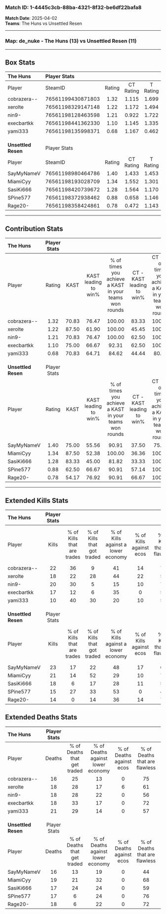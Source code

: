 ### Match ID: 1-4445c3cb-88ba-4321-8f32-be6df22bafa8  
**Match Date**: 2025-04-02  
**Teams**: The Huns vs Unsettled Resen  

---  

### **Map**: de_nuke - The Huns (13) vs Unsettled Resen (11)  
---  

## Box Stats  

| **The Huns**        | Player Stats      |        |           |          |       |      |       |         |        |      |     |
| :- | :- | :-: | :-: | :-: | :-: | :-: | :-: | :-: | :-: | :-: | :-: |
| Player              | SteamID           | Rating | CT Rating | T Rating | KAST  | ADR  | Kills | Assists | Deaths | K/D  | HS% |
| cobrazera--         | 76561199430871803 |  1.32  |   1.115   |  1.699   | 70.83 | 88.9 |  22   |    4    |   16   | 1.38 | 63  |
| xerolte             | 76561198329147148 |  1.22  |   1.172   |  1.494   | 87.50 | 77.7 |  18   |    6    |   18   | 1.00 | 66  |
| nin9-               | 76561198128463598 |  1.21  |   0.922   |  1.722   | 70.83 | 89.4 |  20   |    6    |   18   | 1.11 | 30  |
| execbartkk          | 76561198441362330 |  1.10  |   1.145   |  1.335   | 75.00 | 78.4 |  17   |    7    |   18   | 0.94 | 41  |
| yami333             | 76561198135998371 |  0.68  |   1.167   |  0.462   | 70.83 | 56.2 |  10   |    7    |   21   | 0.48 | 50  |
|                     |                   |        |           |          |       |      |       |         |        |      |     |
|                     |                   |        |           |          |       |      |       |         |        |      |     |
|                     |                   |        |           |          |       |      |       |         |        |      |     |
| **Unsettled Resen** | Player Stats      |        |           |          |       |      |       |         |        |      |     |
| Player              | SteamID           | Rating | CT Rating | T Rating | KAST  | ADR  | Kills | Assists | Deaths | K/D  | HS% |
| SayMyNameV          | 76561198980464786 |  1.40  |   1.433   |  1.453   | 75.00 | 91.1 |  23   |    6    |   16   | 1.44 | 60  |
| MiamiCyy            | 76561198193028709 |  1.34  |   1.552   |  1.301   | 87.50 | 88.2 |  21   |    5    |   19   | 1.11 | 61  |
| SasiKi666           | 76561198420739672 |  1.28  |   1.564   |  1.170   | 83.33 | 92.5 |  18   |   10    |   17   | 1.06 | 27  |
| SPine577            | 76561198372938462 |  0.88  |   0.658   |  1.146   | 62.50 | 58.4 |  15   |    3    |   17   | 0.88 | 40  |
| Rage20-             | 76561198358424861 |  0.78  |   0.472   |  1.143   | 54.17 | 63.2 |  14   |    5    |   18   | 0.78 | 57  |
---  

## Contribution Stats  

| **The Huns**        | Player Stats |       |                      |                                                        |                           |                                                             |                          |                                                            |
| :- | :-: | :-: | :-: | :-: | :-: | :-: | :-: | :-: |
| Player              |    Rating    | KAST  | KAST leading to win% | % of times you achieve a KAST in your teams won rounds | CT - KAST leading to win% | CT - % of times you achieve a KAST in your teams won rounds | T - KAST leading to win% | T - % of times you achieve a KAST in your teams won rounds |
| cobrazera--         |     1.32     | 70.83 |        76.47         |                         100.00                         |           83.33           |                           100.00                            |          72.73           |                           100.00                           |
| xerolte             |     1.22     | 87.50 |        61.90         |                         100.00                         |           45.45           |                           100.00                            |          80.00           |                           100.00                           |
| nin9-               |     1.21     | 70.83 |        76.47         |                         100.00                         |           62.50           |                           100.00                            |          88.89           |                           100.00                           |
| execbartkk          |     1.10     | 75.00 |        66.67         |                         92.31                          |           62.50           |                           100.00                            |          70.00           |                           87.50                            |
| yami333             |     0.68     | 70.83 |        64.71         |                         84.62                          |           44.44           |                            80.00                            |          87.50           |                           87.50                            |
|                     |              |       |                      |                                                        |                           |                                                             |                          |                                                            |
|                     |              |       |                      |                                                        |                           |                                                             |                          |                                                            |
|                     |              |       |                      |                                                        |                           |                                                             |                          |                                                            |
| **Unsettled Resen** | Player Stats |       |                      |                                                        |                           |                                                             |                          |                                                            |
| Player              |    Rating    | KAST  | KAST leading to win% | % of times you achieve a KAST in your teams won rounds | CT - KAST leading to win% | CT - % of times you achieve a KAST in your teams won rounds | T - KAST leading to win% | T - % of times you achieve a KAST in your teams won rounds |
| SayMyNameV          |     1.40     | 75.00 |        55.56         |                         90.91                          |           37.50           |                            75.00                            |          70.00           |                           100.00                           |
| MiamiCyy            |     1.34     | 87.50 |        52.38         |                         100.00                         |           36.36           |                           100.00                            |          70.00           |                           100.00                           |
| SasiKi666           |     1.28     | 83.33 |        45.00         |                         81.82                          |           33.33           |                           100.00                            |          62.50           |                           71.43                            |
| SPine577            |     0.88     | 62.50 |        66.67         |                         90.91                          |           57.14           |                           100.00                            |          75.00           |                           85.71                            |
| Rage20-             |     0.78     | 54.17 |        76.92         |                         90.91                          |           66.67           |                           100.00                            |          85.71           |                           85.71                            |
---  

## Extended Kills Stats  

| **The Huns**        | Player Stats |                            |                            |                                    |                         |                              |                                 |                                       |                    |           |
| :- | :-: | :-: | :-: | :-: | :-: | :-: | :-: | :-: | :-: | :-: |
| Player              |    Kills     | % of Kills that are trades | % of Kills that got traded | % of Kills against a lower economy | % of Kills against ecos | % of Kills that are flawless | % of Kills that are close duels | % of Kills that are assisted by flash | Pistol Round Kills | AWP Kills |
| cobrazera--         |      22      |             36             |             9              |                 41                 |           14            |              73              |                5                |                   0                   |         0          |     1     |
| xerolte             |      18      |             22             |             28             |                 44                 |           22            |              56              |                6                |                   0                   |         0          |     4     |
| nin9-               |      20      |             30             |             5              |                 15                 |           10            |              75              |               10                |                  15                   |         6          |     0     |
| execbartkk          |      17      |             12             |             6              |                 35                 |            0            |              59              |               12                |                   6                   |         0          |     1     |
| yami333             |      10      |             40             |             30             |                 20                 |           10            |              50              |               10                |                   0                   |         0          |     1     |
|                     |              |                            |                            |                                    |                         |                              |                                 |                                       |                    |           |
|                     |              |                            |                            |                                    |                         |                              |                                 |                                       |                    |           |
|                     |              |                            |                            |                                    |                         |                              |                                 |                                       |                    |           |
| **Unsettled Resen** | Player Stats |                            |                            |                                    |                         |                              |                                 |                                       |                    |           |
| Player              |    Kills     | % of Kills that are trades | % of Kills that got traded | % of Kills against a lower economy | % of Kills against ecos | % of Kills that are flawless | % of Kills that are close duels | % of Kills that are assisted by flash | Pistol Round Kills | AWP Kills |
| SayMyNameV          |      23      |             17             |             22             |                 48                 |           17            |              65              |                4                |                   0                   |         0          |     2     |
| MiamiCyy            |      21      |             14             |             52             |                 29                 |           10            |              76              |                5                |                  10                   |         0          |     1     |
| SasiKi666           |      18      |             6              |             17             |                 28                 |           11            |              56              |                6                |                   0                   |         0          |     1     |
| SPine577            |      15      |             27             |             33             |                 53                 |            0            |              47              |                0                |                   0                   |         0          |     1     |
| Rage20-             |      14      |             0              |             14             |                 36                 |           14            |              71              |                7                |                   7                   |         0          |     2     |
## Extended Deaths Stats  

| **The Huns**        | Player Stats |                             |                                   |                          |                               |                            |                           |               |
| :- | :-: | :-: | :-: | :-: | :-: | :-: | :-: | :-: |
| Player              |    Deaths    | % of Deaths that get traded | % of Deaths against lower economy | % of Deaths against ecos | % of Deaths that are flawless | % of Deaths that are close | % of Deaths while blinded | Deaths to AWP |
| cobrazera--         |      16      |             25              |                13                 |            0             |              75               |             13             |             0             |       0       |
| xerolte             |      18      |             28              |                17                 |            6             |              61               |             6              |             6             |       0       |
| nin9-               |      18      |             28              |                22                 |            0             |              56               |             6              |             0             |       0       |
| execbartkk          |      18      |             33              |                17                 |            0             |              72               |             0              |             0             |       0       |
| yami333             |      21      |             29              |                14                 |            0             |              57               |             0              |            10             |       0       |
|                     |              |                             |                                   |                          |                               |                            |                           |               |
|                     |              |                             |                                   |                          |                               |                            |                           |               |
|                     |              |                             |                                   |                          |                               |                            |                           |               |
| **Unsettled Resen** | Player Stats |                             |                                   |                          |                               |                            |                           |               |
| Player              |    Deaths    | % of Deaths that get traded | % of Deaths against lower economy | % of Deaths against ecos | % of Deaths that are flawless | % of Deaths that are close | % of Deaths while blinded | Deaths to AWP |
| SayMyNameV          |      16      |             13              |                19                 |            0             |              44               |             19             |            13             |       1       |
| MiamiCyy            |      19      |             21              |                32                 |            0             |              68               |             0              |             0             |       0       |
| SasiKi666           |      17      |             24              |                24                 |            0             |              59               |             12             |             6             |       0       |
| SPine577            |      17      |              6              |                24                 |            0             |              76               |             6              |             0             |       2       |
| Rage20-             |      18      |              6              |                22                 |            0             |              72               |             6              |             6             |       3       |
